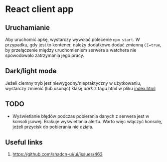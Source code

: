 # React client app

## Uruchamianie

Aby uruchomić apkę, wystarczy wywołać polecenie `npm start`. W przypadku, gdy jest to kontener, należy dodatkowo dodać zmienną `CI=true`, by przełączenie między uruchomieniem serwera a watchera nie spowodowało zatrzymania jego pracy.

## Dark/light mode

Jeżeli ciemny tryb jest niewygodny/niepraktyczny w użytkowaniu, wystarczy zmienić (lub usunąć) klasę _dark_ z tagu html w pliku [index.html](/public/index.html#L2)

## TODO

- Wyświetlanie błędów podczas pobierania danych z serwera jest w konsoli jsowej. Brakuje wyświetlania alertu. Warto więc włączyć konsolę, jeżeli przycisk do pobierania nie działa.

## Useful links

1. https://github.com/shadcn-ui/ui/issues/463
